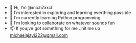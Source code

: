 - 👋 Hi, I’m @mich7xxcl
- 👀 I’m interested in exploring and learning everthing possible
- 🌱 I’m currently learning Python programming
- 💞️ I’m looking to collaborate on whatever sounds fun
- 📫 If you;ve got something for me ..hit me up michaelajayi222@gmail.com

<!---
mich7xxcl/mich7xxcl is a ✨ special ✨ repository because its `README.md` (this file) appears on your GitHub profile.
You can click the Preview link to take a look at your changes.
--->
